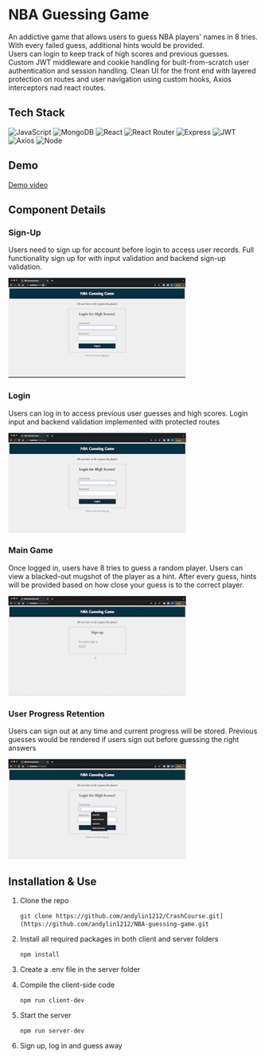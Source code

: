 # NBA Guessing Game
An addictive game that allows users to guess NBA players' names in 8 tries. With every failed guess, additional hints would be provided.<br />
Users can login to keep track of high scores and previous guesses.<br />
Custom JWT middleware and cookie handling for built-from-scratch user authentication and session handling. Clean UI for the front end with layered protection on routes and user navigation using custom hooks, Axios interceptors nad react routes.


## Tech Stack
![JavaScript](https://img.shields.io/badge/JavaScript-F7DF1E?style=for-the-badge&logo=javascript&logoColor=black)
![MongoDB](https://img.shields.io/badge/MongoDB-%234ea94b.svg?style=for-the-badge&logo=mongodb&logoColor=white)
![React](https://img.shields.io/badge/react-%2320232a.svg?style=for-the-badge&logo=react&logoColor=%2361DAFB)
![React Router](https://img.shields.io/badge/React_Router-CA4245?style=for-the-badge&logo=react-router&logoColor=white)
![Express](https://img.shields.io/badge/-Express-DCDCDC?logo=express&logoColor=black&style=for-the-badge)
![JWT](https://img.shields.io/badge/JWT-black?style=for-the-badge&logo=JSON%20web%20tokens)
![Axios](https://img.shields.io/badge/-Axios-671ddf?logo=axios&logoColor=black&style=for-the-badge)
![Node](https://img.shields.io/badge/-Node-9ACD32?logo=node.js&logoColor=white&style=for-the-badge)

## Demo
[Demo video](https://drive.google.com/file/d/1Ioj0fkdWz9tep1w9jG5Yvbg31coIOaT8/view?usp=sharing)


## Component Details
### Sign-Up
Users need to sign up for account before login to access user records.
Full functionality sign up for with input validation and backend sign-up validation.

<img src="./demos/NBA_signup.gif" height=200 />

### Login
Users can log in to access previous user guesses and high scores.
Login input and backend validation implemented with protected routes

<img src="./demos/NBA_login.gif" height=200 />

### Main Game
Once logged in, users have 8 tries to guess a random player.
Users can view a blacked-out mugshot of the player as a hint. After every guess, hints will be provided based on how close your guess is to the correct player.

<img src="./demos/NBA_main.gif" height=200 />

### User Progress Retention
Users can sign out at any time and current progress will be stored.
Previous guesses would be rendered if users sign out before guessing the right answers

<img src="./demos/NBA_saveUserProgress.gif" height=200 />


## Installation & Use
1. Clone the repo
    ```
    git clone https://github.com/andylin1212/CrashCourse.git](https://github.com/andylin1212/NBA-guessing-game.git
    ```
2. Install all required packages in both client and server folders
    ```
    npm install
    ```
3. Create a .env file in the server folder

4. Compile the client-side code
   ```
   npm run client-dev
   ```
5. Start the server
   ```
   npm run server-dev
   ```
6. Sign up, log in and guess away
